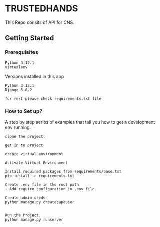 # TRUSTEDHANDS
This Repo consits of API for CNS.

## Getting Started

### Prerequisites
```
Python 3.12.1
virtualenv
```

Versions installed in this app
```
Python 3.12.1
Django 5.0.2

for rest please check requirements.txt file
```
### How to Set up?

A step by step series of examples that tell you how to get a development env running.

```
clone the project:

get in to project

create virtual environment

Activate Virtual Environment

Install required packages from requirements/base.txt
pip install -r requirements.txt

Create .env file in the root path
- Add require configuration in .env file

Create admin creds
python manage.py createsupeuser


Run the Project.
python manage.py runserver

```
